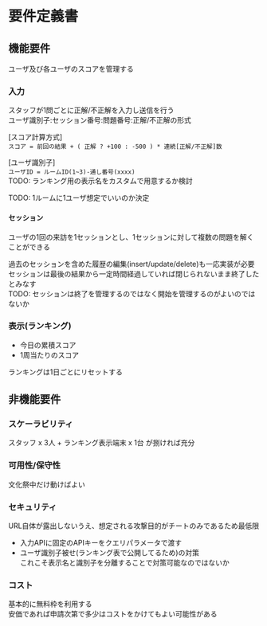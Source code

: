 # 要件定義書

## 機能要件

ユーザ及び各ユーザのスコアを管理する

### 入力

スタッフが1問ごとに正解/不正解を入力し送信を行う  
ユーザ識別子:セッション番号:問題番号:正解/不正解の形式

[スコア計算方式]  
`スコア = 前回の結果 + ( 正解 ? +100 : -500 ) * 連続[正解/不正解]数`

[ユーザ識別子]  
`ユーザID = ルームID(1~3)-通し番号(xxxx)`  
TODO: ランキング用の表示名をカスタムで用意するか検討

TODO: 1ルームに1ユーザ想定でいいのか決定

#### セッション

ユーザの1回の来訪を1セッションとし、1セッションに対して複数の問題を解くことができる

過去のセッションを含めた履歴の編集(insert/update/delete)も一応実装が必要  
セッションは最後の結果から一定時間経過していれば閉じられないまま終了したとみなす  
TODO: セッションは終了を管理するのではなく開始を管理するのがよいのではないか

### 表示(ランキング)

- 今日の累積スコア
- 1周当たりのスコア

ランキングは1日ごとにリセットする

## 非機能要件

### スケーラビリティ

スタッフ x 3人 + ランキング表示端末 x 1台 が捌ければ充分

### 可用性/保守性

文化祭中だけ動けばよい

### セキュリティ

URL自体が露出しないうえ、想定される攻撃目的がチートのみであるため最低限

- 入力APIに固定のAPIキーをクエリパラメータで渡す
- ユーザ識別子被せ(ランキング表で公開してるため)の対策  
  これこそ表示名と識別子を分離することで対策可能なのではないか

### コスト

基本的に無料枠を利用する  
安価であれば申請次第で多少はコストをかけてもよい可能性がある
